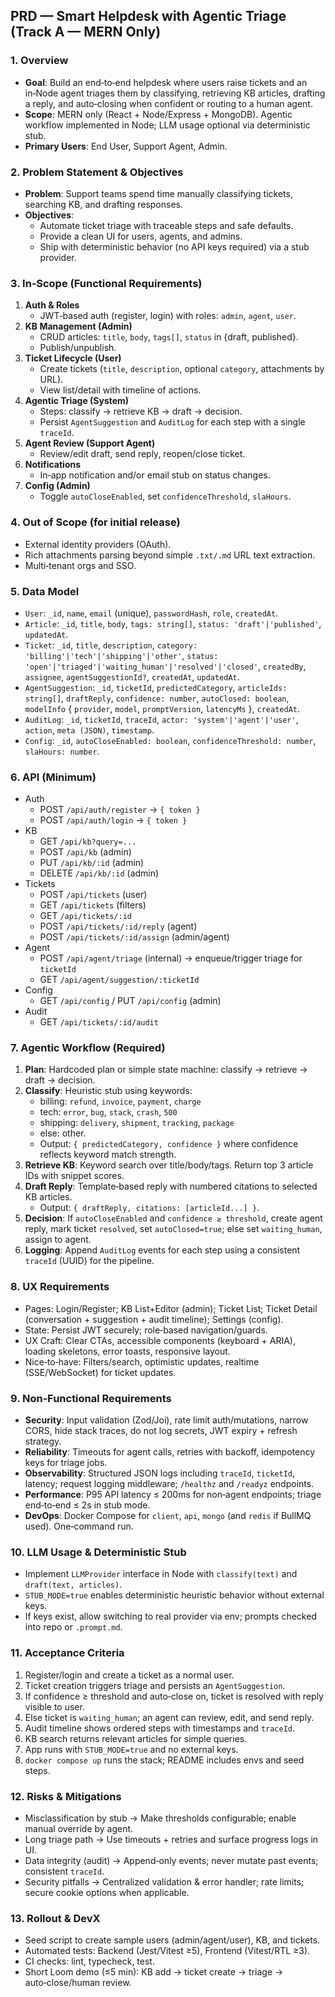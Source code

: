 ## PRD — Smart Helpdesk with Agentic Triage (Track A — MERN Only)

### 1. Overview
- **Goal**: Build an end‑to‑end helpdesk where users raise tickets and an in‑Node agent triages them by classifying, retrieving KB articles, drafting a reply, and auto‑closing when confident or routing to a human agent.
- **Scope**: MERN only (React + Node/Express + MongoDB). Agentic workflow implemented in Node; LLM usage optional via deterministic stub.
- **Primary Users**: End User, Support Agent, Admin.

### 2. Problem Statement & Objectives
- **Problem**: Support teams spend time manually classifying tickets, searching KB, and drafting responses.
- **Objectives**:
  - Automate ticket triage with traceable steps and safe defaults.
  - Provide a clean UI for users, agents, and admins.
  - Ship with deterministic behavior (no API keys required) via a stub provider.

### 3. In‑Scope (Functional Requirements)
1) **Auth & Roles**
   - JWT‑based auth (register, login) with roles: `admin`, `agent`, `user`.
2) **KB Management (Admin)**
   - CRUD articles: `title`, `body`, `tags[]`, `status` in {draft, published}.
   - Publish/unpublish.
3) **Ticket Lifecycle (User)**
   - Create tickets (`title`, `description`, optional `category`, attachments by URL).
   - View list/detail with timeline of actions.
4) **Agentic Triage (System)**
   - Steps: classify → retrieve KB → draft → decision.
   - Persist `AgentSuggestion` and `AuditLog` for each step with a single `traceId`.
5) **Agent Review (Support Agent)**
   - Review/edit draft, send reply, reopen/close ticket.
6) **Notifications**
   - In‑app notification and/or email stub on status changes.
7) **Config (Admin)**
   - Toggle `autoCloseEnabled`, set `confidenceThreshold`, `slaHours`.

### 4. Out of Scope (for initial release)
- External identity providers (OAuth).
- Rich attachments parsing beyond simple `.txt/.md` URL text extraction.
- Multi‑tenant orgs and SSO.

### 5. Data Model
- `User`: `_id`, `name`, `email` (unique), `passwordHash`, `role`, `createdAt`.
- `Article`: `_id`, `title`, `body`, `tags: string[]`, `status: 'draft'|'published'`, `updatedAt`.
- `Ticket`: `_id`, `title`, `description`, `category: 'billing'|'tech'|'shipping'|'other'`, `status: 'open'|'triaged'|'waiting_human'|'resolved'|'closed'`, `createdBy`, `assignee`, `agentSuggestionId?`, `createdAt`, `updatedAt`.
- `AgentSuggestion`: `_id`, `ticketId`, `predictedCategory`, `articleIds: string[]`, `draftReply`, `confidence: number`, `autoClosed: boolean`, `modelInfo` { `provider`, `model`, `promptVersion`, `latencyMs` }, `createdAt`.
- `AuditLog`: `_id`, `ticketId`, `traceId`, `actor: 'system'|'agent'|'user'`, `action`, `meta (JSON)`, `timestamp`.
- `Config`: `_id`, `autoCloseEnabled: boolean`, `confidenceThreshold: number`, `slaHours: number`.

### 6. API (Minimum)
- Auth
  - POST `/api/auth/register` → `{ token }`
  - POST `/api/auth/login` → `{ token }`
- KB
  - GET `/api/kb?query=...`
  - POST `/api/kb` (admin)
  - PUT `/api/kb/:id` (admin)
  - DELETE `/api/kb/:id` (admin)
- Tickets
  - POST `/api/tickets` (user)
  - GET `/api/tickets` (filters)
  - GET `/api/tickets/:id`
  - POST `/api/tickets/:id/reply` (agent)
  - POST `/api/tickets/:id/assign` (admin/agent)
- Agent
  - POST `/api/agent/triage` (internal) → enqueue/trigger triage for `ticketId`
  - GET `/api/agent/suggestion/:ticketId`
- Config
  - GET `/api/config` / PUT `/api/config` (admin)
- Audit
  - GET `/api/tickets/:id/audit`

### 7. Agentic Workflow (Required)
1) **Plan**: Hardcoded plan or simple state machine: classify → retrieve → draft → decision.
2) **Classify**: Heuristic stub using keywords:
   - billing: `refund`, `invoice`, `payment`, `charge`
   - tech: `error`, `bug`, `stack`, `crash`, `500`
   - shipping: `delivery`, `shipment`, `tracking`, `package`
   - else: other.
   - Output: `{ predictedCategory, confidence }` where confidence reflects keyword match strength.
3) **Retrieve KB**: Keyword search over title/body/tags. Return top 3 article IDs with snippet scores.
4) **Draft Reply**: Template‑based reply with numbered citations to selected KB articles.
   - Output: `{ draftReply, citations: [articleId...] }`.
5) **Decision**: If `autoCloseEnabled` and `confidence ≥ threshold`, create agent reply, mark ticket `resolved`, set `autoClosed=true`; else set `waiting_human`, assign to agent.
6) **Logging**: Append `AuditLog` events for each step using a consistent `traceId` (UUID) for the pipeline.

### 8. UX Requirements
- Pages: Login/Register; KB List+Editor (admin); Ticket List; Ticket Detail (conversation + suggestion + audit timeline); Settings (config).
- State: Persist JWT securely; role‑based navigation/guards.
- UX Craft: Clear CTAs, accessible components (keyboard + ARIA), loading skeletons, error toasts, responsive layout.
- Nice‑to‑have: Filters/search, optimistic updates, realtime (SSE/WebSocket) for ticket updates.

### 9. Non‑Functional Requirements
- **Security**: Input validation (Zod/Joi), rate limit auth/mutations, narrow CORS, hide stack traces, do not log secrets, JWT expiry + refresh strategy.
- **Reliability**: Timeouts for agent calls, retries with backoff, idempotency keys for triage jobs.
- **Observability**: Structured JSON logs including `traceId`, `ticketId`, latency; request logging middleware; `/healthz` and `/readyz` endpoints.
- **Performance**: P95 API latency ≤ 200ms for non‑agent endpoints; triage end‑to‑end ≤ 2s in stub mode.
- **DevOps**: Docker Compose for `client`, `api`, `mongo` (and `redis` if BullMQ used). One‑command run.

### 10. LLM Usage & Deterministic Stub
- Implement `LLMProvider` interface in Node with `classify(text)` and `draft(text, articles)`.
- `STUB_MODE=true` enables deterministic heuristic behavior without external keys.
- If keys exist, allow switching to real provider via env; prompts checked into repo or `.prompt.md`.

### 11. Acceptance Criteria
1) Register/login and create a ticket as a normal user.
2) Ticket creation triggers triage and persists an `AgentSuggestion`.
3) If confidence ≥ threshold and auto‑close on, ticket is resolved with reply visible to user.
4) Else ticket is `waiting_human`; an agent can review, edit, and send reply.
5) Audit timeline shows ordered steps with timestamps and `traceId`.
6) KB search returns relevant articles for simple queries.
7) App runs with `STUB_MODE=true` and no external keys.
8) `docker compose up` runs the stack; README includes envs and seed steps.

### 12. Risks & Mitigations
- Misclassification by stub → Make thresholds configurable; enable manual override by agent.
- Long triage path → Use timeouts + retries and surface progress logs in UI.
- Data integrity (audit) → Append‑only events; never mutate past events; consistent `traceId`.
- Security pitfalls → Centralized validation & error handler; rate limits; secure cookie options when applicable.

### 13. Rollout & DevX
- Seed script to create sample users (admin/agent/user), KB, and tickets.
- Automated tests: Backend (Jest/Vitest ≥5), Frontend (Vitest/RTL ≥3).
- CI checks: lint, typecheck, test.
- Short Loom demo (≤5 min): KB add → ticket create → triage → auto‑close/human review.


